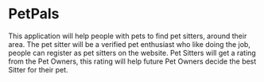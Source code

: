 # PetPals
This application will help people with pets to find pet sitters, around their area. The pet sitter will be a verified pet enthusiast who like doing the job, people can register as pet sitters on the website. Pet Sitters will get a rating from the Pet Owners, this rating will help future Pet Owners decide the best Sitter for their pet.
